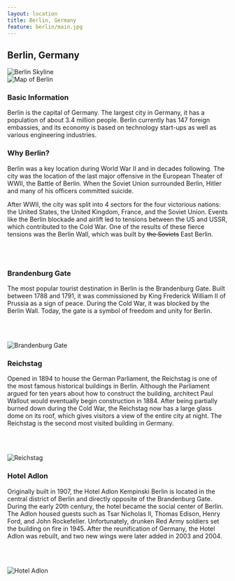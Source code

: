 ```yaml
---
layout: location
title: Berlin, Germany
feature: berlin/main.jpg
---
```

Berlin, Germany
---------------

<div class="row">

<div class="col-md-6">

<img src="{{ site.baseurl }}/images/berlin/resized/main.jpg" class="img-responsive" alt="Berlin Skyline">

</div>

<div class="col-md-6">

<img src="{{ site.baseurl }}/images/berlin/map.png" class="img-responsive" alt="Map of Berlin">

</div>
</div><!-- /row -->

<div class="row">

<div class="col-md-6">

<h3>Basic Information</h3>
Berlin is the capital of Germany. The largest city in Germany, it has a 
population of about 3.4 million people. Berlin currently has 147 foreign 
embassies, and its economy is based on technology start-ups as well as 
various engineering industries.

</div>

<div class="col-md-6">

<h3>Why Berlin?</h3>
Berlin was a key location during World War II and in decades 
following. The city was the location of the last major offensive
in the European Theater of WWII, the Battle of Berlin. When the Soviet 
Union surrounded Berlin, Hitler and many of his officers committed 
suicide. 

After WWII, the city was split into 4 sectors for the four
victorious nations: the United States, the United Kingdom, France, and
the Soviet Union. Events like the Berlin blockade and airlift led to 
tensions between the US and USSR, which contributed to the Cold War.
One of the results of these fierce tensions was the Berlin Wall, which
was built by ~~the Soviets~~ East Berlin.

</div>

</div><!-- /row -->

<br /><br />

<div class="row">

<div class="col-md-4">

<h3>Brandenburg Gate</h3>
The most popular tourist destination in Berlin is the Brandenburg Gate. Built between 1788 and 1791, it was commissioned by King Frederick William II of Prussia as a sign of peace. During the Cold War, it was blocked by the Berlin Wall. Today, the gate is a symbol of freedom and unity for Berlin.

<br /><br />

<img src="{{ site.baseurl }}/images/berlin/resized/brandenburg-gate.jpg" class="img-responsive" alt="Brandenburg Gate">

</div>

<div class="col-md-4">

<h3>Reichstag</h3>
Opened in 1894 to house the German Parliament, the Reichstag is one of the 
most famous historical buildings in Berlin. Although the Parliament argued 
for ten years about how to construct the building, architect Paul Wallout 
would eventually begin construction in 1884. After being partially burned 
down during the Cold War, the Reichstag now has a large glass dome on its 
roof, which gives visitors a view of the entire city at night. The 
Reichstag is the second most visited building in Germany.

<br /><br />

<img src="{{ site.baseurl }}/images/berlin/resized/reichstag.jpg" class="img-responsive" alt="Reichstag">

</div>

<div class="col-md-4">

<h3>Hotel Adlon</h3>

Originally built in 1907, the Hotel Adlon Kempinski Berlin is located in 
the central district of Berlin and directly opposite of the Brandenburg 
Gate. During the early 20th century, the hotel became the social center 
of Berlin. The Adlon housed guests such as Tsar Nicholas II, Thomas 
Edison, Henry Ford, and John Rockefeller. Unfortunately, drunken 
Red Army soldiers set the building on fire in 1945. After the 
reunification of Germany, the Hotel Adlon was rebuilt, and two new 
wings were later added in 2003 and 2004.

<br /><br />

<img src="{{ site.baseurl }}/images/berlin/resized/adlon.jpg" class="img-responsive" alt="Hotel Adlon">

</div>
</div><!-- /row -->